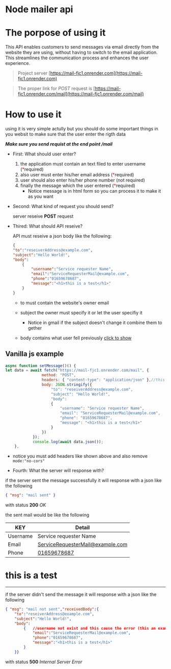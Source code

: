 # Node mailer api
# The porpose of using it

This API enables customers to send messages via email directly from the website they are using, without having to switch to the email application. This streamlines the communication process and enhances the user experience.

> Project server [https://mail-fjc1.onrender.com](https://mail-fjc1.onrender.com)

> The proper link for _POST_ request is [https://mail-fjc1.onrender.com/mail](https://mail-fjc1.onrender.com/mail)

# How to use it

using it is very simple actully but you should do some important things in you websit to make sure that the user enter the rigth data

**_Make sure you send requist at the end point /mail_**

- First: What should user enter?<span id="user"></span>
    1. the application must contain an text filed to enter username (<span style = "color:red;">*</span>required)
    2. also user must enter his/her email address (<span style = "color:red;">*</span>required)
    3. user should also enter his/her phone number (not required)
    4. finally the message which the user entered (<span style = "color:red;">*</span>required)
        - Notice message is in html form so you can process it to make it as you want

- Second: What kind of request you should send?
    
    server reseive **POST** request

- Thired: What should API reseive?

    API must reseive a json body like the following: 
    ```json
    {
    "to":"reseiverAddress@example.com",
    "subject":"Hello World!",
    "body":
        {   
            "username":"Service requester Name",
            "email":"ServiceRequesterMail@example.com",
            "phone":"01659678687",
            "message":"<h1>this is a test</h1>"
        }
    }
    ```
    * to must contain the website's owner email
    * subject the owner must specify it or let the user specifiy it 

        * Notice in gmail if the subject doesn't change it combine them to gether 
    * body contains what user fell previously <a href = "#user">click to show</a>

## Vanilla js example

```js
async function setMessage()() {
let data = await fetch("https://mail-fjc1.onrender.com/mail", {
                method: "POST",
                headers: { "content-type": "application/json" },//this must be add
                body: JSON.stringify({
                    "to": "reseiverAddress@example.com",
                    "subject": "Hello World!",
                    "body":
                    {
                        "username": "Service requester Name",
                        "email": "ServiceRequesterMail@example.com",
                        "phone": "01659678687",
                        "message": "<h1>this is a test</h1>"
                    }
                })
            });
            console.log(await data.json());
    },
```
- notice you must add headers like shown above and also remove `mode:"no-cors"`

- Fourth: What the server will response with?

if the server sent the message successfully it will response with a json like the following 
```json
{ "msg": "mail sent" }
```
with status **200** _OK_

the sent mail would be like the following


|KEY|Detail|
|---|---|
Username|Service requester Name|
Email|<a href="mailto:ServiceRequesterMail@example.com">ServiceRequesterMail@example.com</a>|
Phone|<a href="tel:01659678687">01659678687</a>|
<div><h1>this is a test</h1></div>

___


if the server didn't send the message it will response with a json like the following 
```json
{ "msg": "mail not sent","receivedBody":{
    "to":"reseiverAddress@example.com",
    "subject":"Hello World!",
    "body":
        {   //username not exist and this cause the error (this an example)
            "email":"ServiceRequesterMail@example.com",
            "phone":"01659678687",
            "message":"<h1>this is a test</h1>"
        }
    }}
```
with status **500** _Internal Server Error_
